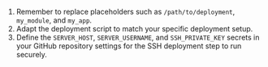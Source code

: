 1. Remember to replace placeholders such as `/path/to/deployment`, `my_module`, and `my_app`.
2. Adapt the deployment script to match your specific deployment setup.
3. Define the `SERVER_HOST`, `SERVER_USERNAME`, and `SSH_PRIVATE_KEY` secrets in your GitHub repository settings for the SSH deployment step to run securely.
